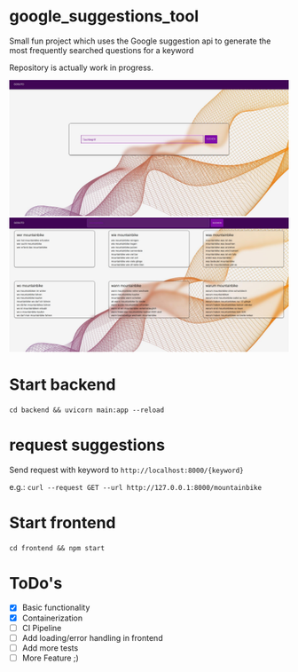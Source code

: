 # google_suggestions_tool
Small fun project which uses the Google suggestion api to generate the most frequently searched questions for a keyword

Repository is actually work in progress.

![screenshot_1.jpg](docs/screenshot_1.jpg)
![screenshot_2.jpg](docs/screenshot_2.jpg)

# Start backend
`cd backend && uvicorn main:app --reload`

# request suggestions
Send request with keyword to `http://localhost:8000/{keyword}`

e.g.:
`curl --request GET --url http://127.0.0.1:8000/mountainbike`

# Start frontend
`cd frontend && npm start`

# ToDo's
- [x] Basic functionality
- [x] Containerization
- [ ] CI Pipeline
- [ ] Add loading/error handling in frontend
- [ ] Add more tests
- [ ] More Feature ;)
